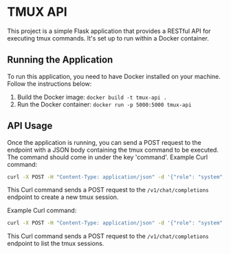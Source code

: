 # TMUX API


This project is a simple Flask application that provides a RESTful API for executing tmux commands. It's set up to run within a Docker container.


## Running the Application

To run this application, you need to have Docker installed on your machine. Follow the instructions below:

1. Build the Docker image: `docker build -t tmux-api .`
2. Run the Docker container: `docker run -p 5000:5000 tmux-api`
## API Usage
Once the application is running, you can send a POST request to the  endpoint with a JSON body containing the tmux command to be executed. The command should come in under the key 'command'.
Example Curl command:
```bash
curl -X POST -H "Content-Type: application/json" -d '{"role": "system", "content": "tmux new-session -d"}' http://localhost:5000/v1/chat/completions
```
This Curl command sends a POST request to the `/v1/chat/completions` endpoint to create a new tmux session.

Example Curl command:
```bash
curl -X POST -H "Content-Type: application/json" -d '{"role": "system", "content": "tmux list-sessions"}' http://localhost:5000/v1/chat/completions
```
This Curl command sends a POST request to the `/v1/chat/completions` endpoint to list the tmux sessions.
